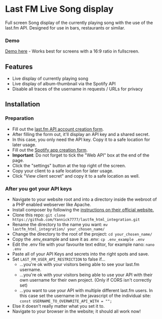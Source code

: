 # Last FM Live Song display
Full screen Song display of the currently playing song with the use of the last.fm API.
Designed for use in bars, restaurants or similar.

### Demo
[Demo here](https://eyer.life/music_demo) - Works best for screens with a 16:9 ratio in fullscreen.

## Features
- Live display of currently playing song
- Live display of album-thumbnail via the Spotify API
- Disable all traces of the username in requests / URLs for privacy

## Installation
### Preparation
- Fill out the [last.fm API account creation form](https://www.last.fm/api/account/create).
- After filling the form out, it'll display an API key and a shared secret.
- In this case, you only need the API key. Copy it to a safe location for later usage.
- Fill out the [Spotify app creation form](https://developer.spotify.com/dashboard/create).
- **Important**: Do not forget to tick the "Web API" box at the end of the page.
- Click the "settings" button at the top right of the screen.
- Copy your client to a safe location for later usage.
- Click "View client secret" and copy it to a safe location as well.

### After you got your API keys
- Navigate to your website root and into a directory inside the webroot of a PHP enabled webserver like Apache.
- Install composer by following the [instructions on their official website.](https://getcomposer.org/download/)
- Clone this repo: `git clone https://github.com/Yannick7777/lastfm_html_integration.git`
- Rename the directory to the name you want: `mv lastfm_html_integration/ your_chosen_name/`
- Change the directory to the root of the project: `cd your_chosen_name/`
- Copy the .env_example and save it as .env: `cp .env_example .env`
- Edit the .env file with your favourite text editor, for example nano: `nano .env`
- Paste all of your API Keys and secrets into the right spots and save.
- Set `LAST_FM_USER_API_RESTRICTION` to false if... 
  - ...you're ok with your visitors being able to see your last.fm username.
  - ...you're ok with your visitors being able to use your API with their own username for their own project. (Only if CORS isn't correctly set)
  - ...you want to use your API with multiple different last.fm users. In this case set the username
in the javascript of the individual site: `const USERNAME_TO_OVERWRITE_API_WITH = "";`
- Else it doesn't really matter what you set it to.
- Navigate to your browser in the website; it should all work now!
